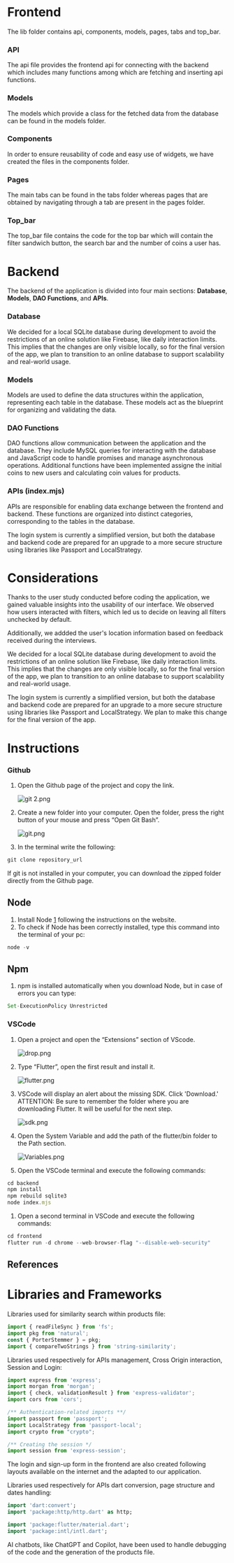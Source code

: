 # Frontend

The lib folder contains api, components, models, pages, tabs and top_bar. 

### API

The api file provides the frontend api for connecting with the backend which includes many functions among which are fetching and inserting api functions. 

### Models

The models which provide a class for the fetched data from the  database can be found in the models folder. 

### Components

In order to ensure reusability of code and easy use of widgets, we have created the files in the components folder. 

### Pages

The main tabs can be found in the tabs folder whereas pages that are obtained by navigating through a tab are present in the pages folder.  

### Top_bar

The top_bar file contains the code for the top bar which will contain the filter sandwich button, the search bar and the number of coins a user has.

# Backend

The backend of the application is divided into four main sections: **Database**, **Models**, **DAO Functions**, and **APIs**.

### **Database**

We decided for a local SQLite database during development to avoid the restrictions of an online solution like Firebase, like daily interaction limits. This implies that the changes are only visible locally, so for the final version of the app, we plan to transition to an online database to support scalability and real-world usage.

### Models

Models are used to define the data structures within the application, representing each table in the database. These models act as the blueprint for organizing and validating the data.

### **DAO Functions**

DAO functions allow communication between the application and the database. They include MySQL queries for interacting with the database and JavaScript code to handle promises and manage asynchronous operations. Additional functions have been implemented assigne the initial coins to new users and calculating coin values for products.

### **APIs (index.mjs)**

APIs are responsible for enabling data exchange between the frontend and backend. These functions are organized into distinct categories, corresponding to the tables in the database.

The login system is currently a simplified version, but both the database and backend code are prepared for an upgrade to a more secure structure using libraries like Passport and LocalStrategy.

# Considerations

Thanks to the user study conducted before coding the application, we gained valuable insights into the usability of our interface. We observed how users interacted with filters, which led us to decide on leaving all filters unchecked by default.

Additionally, we addded the user's location information based on feedback received during the interviews.

We decided for a local SQLite database during development to avoid the restrictions of an online solution like Firebase, like daily interaction limits. This implies that the changes are only visible locally, so for the final version of the app, we plan to transition to an online database to support scalability and real-world usage.

The login system is currently a simplified version, but both the database and backend code are prepared for an upgrade to a more secure structure using libraries like Passport and LocalStrategy. We plan to make this change for the final version of the app.

# Instructions

### Github

1. Open the Github page of the project and copy the link. 
    
    ![git 2.png](ReadMEimages/git_2.png)
    
2. Create a new folder into your computer. Open the folder, press the right button of your mouse and press “Open Git Bash”.
    
    ![git.png](ReadMEimages/git.png)
    
3. In the terminal write the following:

```jsx
git clone repository_url
```

If git is not installed in your computer, you can download the zipped folder directly from the Github page.

## Node

1. Install Node [1] following the instructions on the website.
2. To check if Node has been correctly installed, type this command into the terminal of your pc:

```jsx
node -v
```

## Npm

1. npm is installed automatically when you download Node, but in case of errors you can type:

```jsx
Set-ExecutionPolicy Unrestricted
```

### VSCode

1. Open a project and open the “Extensions” section of VScode.
    
    ![drop.png](ReadMEimages/extensions.png)
    
2. Type “Flutter”, open the first result and install it.
    
    ![flutter.png](ReadMEimages/flutter.png)
    

1. VSCode will display an alert about the missing SDK. Click 'Download.' ATTENTION: Be sure to remember the folder where you are downloading Flutter. It will be useful for the next step.
    
    ![sdk.png](ReadMEimages/sdk.png)
    
2. Open the System Variable and add the path of the flutter/bin folder to the Path section.
    
    ![Variables.png](ReadMEimages/Variables.png)
    
3. Open the VSCode terminal and execute the following commands:

```jsx
cd backend
npm install
npm rebuild sqlite3
node index.mjs
```

1. Open a second terminal in VSCode and execute the following commands:

```jsx
cd frontend
flutter run -d chrome --web-browser-flag "--disable-web-security"
```

## References

[1]: [https://nodejs.org/en/download/package-manager](https://nodejs.org/en/download/package-manager)

# Libraries and Frameworks

Libraries used for similarity search within products file:

```jsx
import { readFileSync } from 'fs';
import pkg from 'natural';
const { PorterStemmer } = pkg; 
import { compareTwoStrings } from 'string-similarity'; 
```

Libraries used respectively for APIs management, Cross Origin interaction, Session and Login:

```jsx
import express from 'express';
import morgan from 'morgan';
import { check, validationResult } from 'express-validator';
import cors from 'cors';

/** Authentication-related imports **/
import passport from 'passport';
import LocalStrategy from 'passport-local';
import crypto from "crypto";

/** Creating the session */
import session from 'express-session';
```

The login and sign-up form in the frontend are also created following layouts available on the internet and the adapted to our application.

Libraries used respectively for APIs dart conversion, page structure and dates handling:

```dart
import 'dart:convert';
import 'package:http/http.dart' as http;

import 'package:flutter/material.dart';
import 'package:intl/intl.dart';
```

AI chatbots, like ChatGPT and Copilot,  have been used to handle debugging of the code and the generation of the products file.
